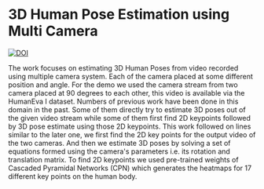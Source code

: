 # 3D Human Pose Estimation using Multi Camera

[![DOI](https://zenodo.org/badge/DOI/10.5281/zenodo.4003521.svg)](https://doi.org/10.5281/zenodo.4003521)

The work focuses on estimating 3D Human Poses from video recorded using multiple camera system. Each of the camera placed at some different position and angle. For the demo we used the camera stream from two camera placed at 90 degrees to each other, this video is available via the HumanEva I dataset. Numbers of previous work have been done in this domain in the past. Some of them directly try to estimate 3D poses out of the given video stream while some of them first find 2D keypoints followed by 3D pose estimate using those 2D keypoints. This work followed on lines similar to the later one, we first find the 2D key points for the output video of the two cameras. And then we estimate 3D poses by solving a set of equations formed using the camera's parameters i.e. its rotation and translation matrix. To find 2D keypoints we used pre-trained weights of Cascaded Pyramidal Networks (CPN) which generates the heatmaps for 17 different key points on the human body.
